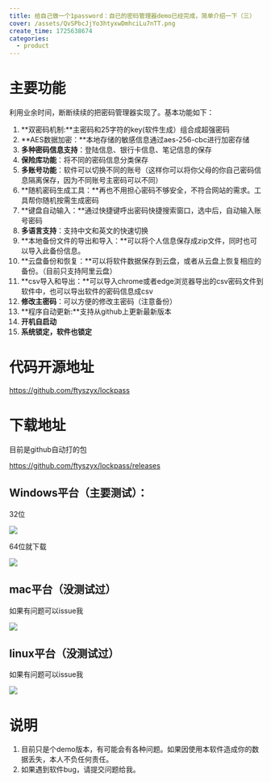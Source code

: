 ```yaml
---
title: 给自己做一个1password：自已的密码管理器demo已经完成，简单介绍一下（三）
cover: /assets/QvSPbcJjYo3htyxwDmhciLu7nTT.png
create_time: 1725638674
categories:
  - product
---
```



# 主要功能

利用业余时间，断断续续的把密码管理器实现了。基本功能如下：

1. **双密码机制:**主密码和25字符的key(软件生成）组合成超强密码
2. **AES数据加密：**本地存储的敏感信息通过aes-256-cbc进行加密存储
3. **多种密码信息支持**：登陆信息、银行卡信息、笔记信息的保存
4. **保险库功能**：将不同的密码信息分类保存
5. **多账号功能**：软件可以切换不同的账号（这样你可以将你父母的你自己密码信息隔离保存，因为不同账号主密码可以不同）
6. **随机密码生成工具：**再也不用担心密码不够安全，不符合网站的需求。工具帮你随机按需生成密码
7. **键盘自动输入：**通过快捷键呼出密码快捷搜索窗口，选中后，自动输入账号密码
8. **多语言支持**：支持中文和英文的快速切换
9. **本地备份文件的导出和导入：**可以将个人信息保存成zip文件，同时也可以导入此备份信息。
10. **云盘备份和恢复：**可以将软件数据保存到云盘，或者从云盘上恢复相应的备份。（目前只支持阿里云盘）
11. **csv导入和导出：**可以导入chrome或者edge浏览器导出的csv密码文件到软件中，也可以导出软件的密码信息成csv
12. **修改主密码**：可以方便的修改主密码（注意备份）
13. **程序自动更新:**支持从github上更新最新版本
14. **开机自启动**
15. **系统锁定，软件也锁定**

# 代码开源地址

https://github.com/ftyszyx/lockpass

# 下载地址

目前是github自动打的包

https://github.com/ftyszyx/lockpass/releases

## Windows平台（主要测试）：

32位

<img src="/assets/EorObdgCQoC5VWxu3RJcBrCGnzd.png" src-width="381" class="markdown-img m-auto" src-height="38" align="center"/>

 64位就下载

<img src="/assets/XxWObtM2goQcQBxVfmdcBHh6nLc.png" src-width="324" class="markdown-img m-auto" src-height="31" align="center"/>

## mac平台（没测试过）

如果有问题可以issue我

<img src="/assets/DgLTbzwxloA6k3x63bycaCnHnth.png" src-width="698" class="markdown-img m-auto" src-height="159" align="center"/>

## linux平台（没测试过）

如果有问题可以issue我

<img src="/assets/IFU0bIxuQoJqcuxJz9HcJHyrnng.png" src-width="583" class="markdown-img m-auto" src-height="84" align="center"/>

# 说明

1. 目前只是个demo版本，有可能会有各种问题。如果因使用本软件造成你的数据丢失，本人不负任何责任。
2. 如果遇到软件bug，请提交问题给我。

